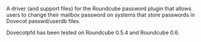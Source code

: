 A driver (and support files) for the Roundcube password plugin that allows users to change their mailbox password on systems that store passwords in Dovecot passwd/userdb files.

Dovecotpfd has been tested on Roundcube 0.5.4 and Roundcube 0.6.